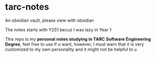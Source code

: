# tarc-notes
An obsidian vault, please view with obsidian

The notes starts with Y2S1 becuz I was lazy in Year 1

This repo is my **personal notes studying in TARC Software Engineering Degree**, feel free to use if u want, however, I must warn that it is very customized to my own personality and it might not be helpful to u
